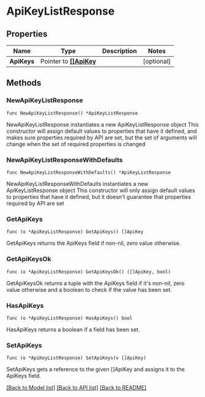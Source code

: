 # ApiKeyListResponse

## Properties

Name | Type | Description | Notes
------------ | ------------- | ------------- | -------------
**ApiKeys** | Pointer to [**[]ApiKey**](ApiKey.md) |  | [optional] 

## Methods

### NewApiKeyListResponse

`func NewApiKeyListResponse() *ApiKeyListResponse`

NewApiKeyListResponse instantiates a new ApiKeyListResponse object
This constructor will assign default values to properties that have it defined,
and makes sure properties required by API are set, but the set of arguments
will change when the set of required properties is changed

### NewApiKeyListResponseWithDefaults

`func NewApiKeyListResponseWithDefaults() *ApiKeyListResponse`

NewApiKeyListResponseWithDefaults instantiates a new ApiKeyListResponse object
This constructor will only assign default values to properties that have it defined,
but it doesn't guarantee that properties required by API are set

### GetApiKeys

`func (o *ApiKeyListResponse) GetApiKeys() []ApiKey`

GetApiKeys returns the ApiKeys field if non-nil, zero value otherwise.

### GetApiKeysOk

`func (o *ApiKeyListResponse) GetApiKeysOk() ([]ApiKey, bool)`

GetApiKeysOk returns a tuple with the ApiKeys field if it's non-nil, zero value otherwise
and a boolean to check if the value has been set.

### HasApiKeys

`func (o *ApiKeyListResponse) HasApiKeys() bool`

HasApiKeys returns a boolean if a field has been set.

### SetApiKeys

`func (o *ApiKeyListResponse) SetApiKeys(v []ApiKey)`

SetApiKeys gets a reference to the given []ApiKey and assigns it to the ApiKeys field.


[[Back to Model list]](../README.md#documentation-for-models) [[Back to API list]](../README.md#documentation-for-api-endpoints) [[Back to README]](../README.md)


